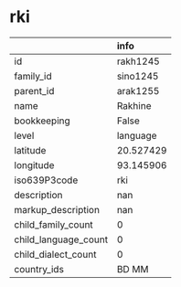 # rki
|                      | info      |
|:---------------------|:----------|
| id                   | rakh1245  |
| family_id            | sino1245  |
| parent_id            | arak1255  |
| name                 | Rakhine   |
| bookkeeping          | False     |
| level                | language  |
| latitude             | 20.527429 |
| longitude            | 93.145906 |
| iso639P3code         | rki       |
| description          | nan       |
| markup_description   | nan       |
| child_family_count   | 0         |
| child_language_count | 0         |
| child_dialect_count  | 0         |
| country_ids          | BD MM     |